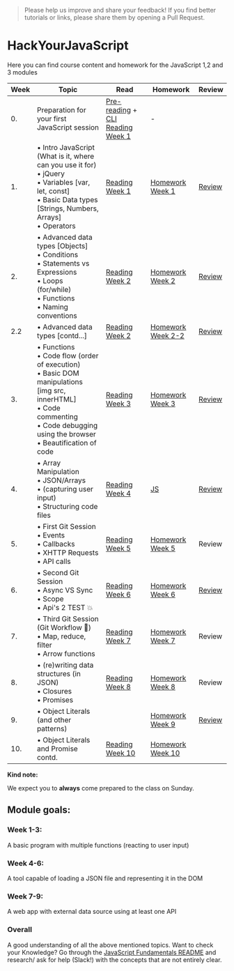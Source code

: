 > Please help us improve and share your feedback! If you find better tutorials or links, please share them by opening a Pull Request.

# HackYourJavaScript

Here you can find course content and homework for the JavaScript 1,2 and 3 modules

| Week | Topic                                                                                                                                                                                         | Read                                                                                                                 | Homework                                | Review                                                                   |
| ---- | --------------------------------------------------------------------------------------------------------------------------------------------------------------------------------------------- | -------------------------------------------------------------------------------------------------------------------- | --------------------------------------- | ------------------------------------------------------------------------ |
| 0.   | Preparation for your first JavaScript session                                                                                                                                                 | [Pre-reading](/Week0) + [CLI Reading Week 1](https://github.com/HackYourFuture-CPH/CommandLine/blob/master/Lecture-1.md) | -                                       |
| 1.   | • Intro JavaScript (What is it, where can you use it for)<br>• jQuery<br>• Variables [var, let, const]<br>• Basic Data types [Strings, Numbers, Arrays]<br>• Operators                        | [Reading Week 1](/Week1/README.md)                                                                                   | [Homework Week 1](/Week1/MAKEME.md)     | [Review](/Week1/REVIEW.md)                                               |
| 2.   | • Advanced data types [Objects] <br>• Conditions <br>• Statements vs Expressions<br> • Loops (for/while)<br>• Functions <br>• Naming conventions                                              | [Reading Week 2](/Week2/README.md)                                                                                   | [Homework Week 2](/Week2/MAKEME.md)     | [Review](/Week2/REVIEW.md)                                               |
| 2.2  | • Advanced data types [contd...]                                                                                                                                                              | [Reading Week 2](/Week2-2/reading.md)                                                                                | [Homework Week 2-2](/Week2-2/MAKEME.md) | [Review](https://gist.github.com/zkwsk/c8962010556e0cafd641357a7dd0cf56) |
| 3.   | • Functions <br>• Code flow (order of execution) <br>• Basic DOM manipulations [img src, innerHTML] <br>• Code commenting <br>• Code debugging using the browser <br>• Beautification of code | [Reading Week 3](/Week3/reading.md)                                                                                  | [Homework Week 3](/Week3/homework.md)   | [Review](/Week3/review.md)                                               |
| 4.   | • Array Manipulation <br>• JSON/Arrays <br>• (capturing user input) <br>• Structuring code files                                                                                              | [Reading Week 4](/Week4/reading.md)                                                                                  | [JS](/Week4/homework.md)                | [Review](/Week4/review.md)                                               |
| 5.   | • First Git Session<br>• Events<br>• Callbacks <br>• XHTTP Requests <br>• API calls                                                                                                           | [Reading Week 5](/Week5/reading.md)                                                                                  | [Homework Week 5](/Week5/homework.md)   | Review                                                                   |
| 6.   | • Second Git Session<br> • Async VS Sync<br>• Scope<br>• Api's 2 TEST :boom:                                                                                                                  | [Reading Week 6](/Week6/reading.md)                                                                                  | [Homework Week 6](/Week6/homework.md)   | [Review](/Week5/review.md)                                               |
| 7.   | • Third Git Session (Git Workflow :muscle:)<br>• Map, reduce, filter <br> • Arrow functions                                                                                                   | [Reading Week 7](/Week7)                                                                                             | [Homework Week 7](/Week7/MAKEME.md)     | Review                                                                   |
| 8.   | • (re)writing data structures (in JSON)<br> • Closures <br>• Promises <br>                                                                                                                    | [Reading Week 8](/Week8/README.md)                                                                                   | [Homework Week 8](/Week8/MAKEME.md)     | Review                                                                   |
| 9.   | • Object Literals (and other patterns)                                                                                                                                                        |                                                                                                                      | [Homework Week 9](/Week9/MAKEME.md)     | [Review](/Week9/REVIEW.md)                                               |
| 10.  | • Object Literals and Promise contd.                                                                                                                                                          | [Reading Week 10](/Week10/README.md)                                                                                 | [Homework Week 10](/Week10/MAKEME.md)   |                                                                          |

**Kind note:**

We expect you to **always** come prepared to the class on Sunday.

## Module goals:

### Week 1-3:

A basic program with multiple functions (reacting to user input)

### Week 4-6:

A tool capable of loading a JSON file and representing it in the DOM

### Week 7-9:

A web app with external data source using at least one API

### Overall

A good understanding of all the above mentioned topics. Want to check your Knowledge? Go through the [JavaScript Fundamentals README](/fundamentals) and research/ ask for help (Slack!) with the concepts that are not entirely clear.
